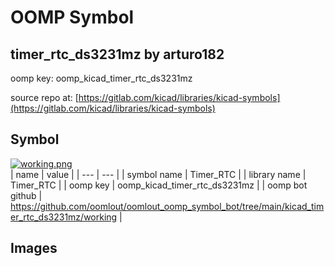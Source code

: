 # OOMP Symbol  
## timer_rtc_ds3231mz  by arturo182  
  
oomp key: oomp_kicad_timer_rtc_ds3231mz  
  
source repo at: [https://gitlab.com/kicad/libraries/kicad-symbols](https://gitlab.com/kicad/libraries/kicad-symbols)  
## Symbol  
  
[![working.png](working_600.png)](working.png)  
| name | value | 
| --- | --- | 
| symbol name | Timer_RTC | 
| library name | Timer_RTC | 
| oomp key | oomp_kicad_timer_rtc_ds3231mz | 
| oomp bot github | https://github.com/oomlout/oomlout_oomp_symbol_bot/tree/main/kicad_timer_rtc_ds3231mz/working | 
## Images  
